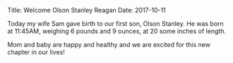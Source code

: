 Title: Welcome Olson Stanley Reagan
Date: 2017-10-11

Today my wife Sam gave birth to our first son, Olson Stanley.
He was born at 11:45AM, weighing 6 pounds and 9 ounces, at 20 some inches of length.

Mom and baby are happy and healthy and we are excited for this new chapter in our lives!
